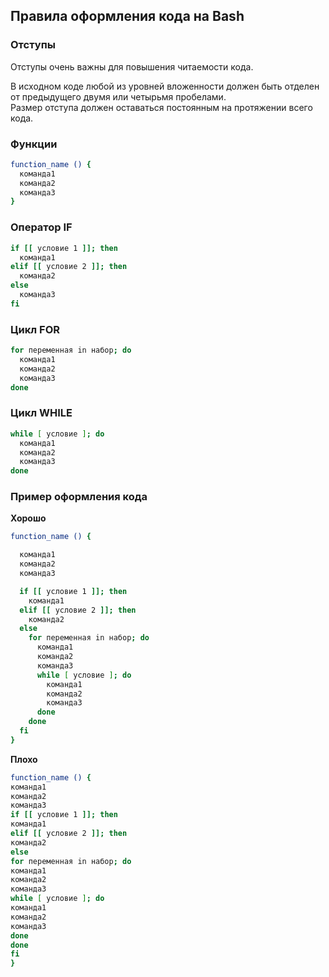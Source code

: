 ## Правила оформления кода на Bash

### Отступы

Отступы очень важны для повышения читаемости кода.

В исходном коде любой из уровней вложенности должен быть отделен от предыдущего двумя или четырьмя пробелами.   
Размер отступа должен оставаться постоянным на протяжении всего кода. 

### Функции

```bash
function_name () {
  команда1
  команда2
  команда3
}
```
### Оператор IF

```bash
if [[ условие 1 ]]; then
  команда1
elif [[ условие 2 ]]; then 
  команда2
else 
  команда3
fi

```

### Цикл FOR

```bash
for переменная in набор; do
  команда1
  команда2
  команда3
done

```

### Цикл WHILE

```bash
while [ условие ]; do
  команда1
  команда2
  команда3
done

```

### Пример оформления кода

**Хорошо**
```bash
function_name () {

  команда1
  команда2
  команда3

  if [[ условие 1 ]]; then
    команда1
  elif [[ условие 2 ]]; then
    команда2
  else
    for переменная in набор; do
      команда1
      команда2
      команда3
      while [ условие ]; do
        команда1
        команда2
        команда3
      done
    done
  fi
}

```

**Плохо**
```bash
function_name () {
команда1
команда2
команда3
if [[ условие 1 ]]; then
команда1
elif [[ условие 2 ]]; then
команда2
else
for переменная in набор; do
команда1
команда2
команда3
while [ условие ]; do
команда1
команда2
команда3
done
done
fi
}
```
